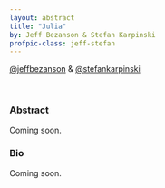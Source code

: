 ```yaml
---
layout: abstract
title: "Julia"
by: Jeff Bezanson & Stefan Karpinski
profpic-class: jeff-stefan
---
```


[@jeffbezanson](https://twitter.com/jeffbezanson) & [@stefankarpinski](https://twitter.com/stefankarpinski)

<br> 

### Abstract 

Coming soon.

### Bio

Coming soon.